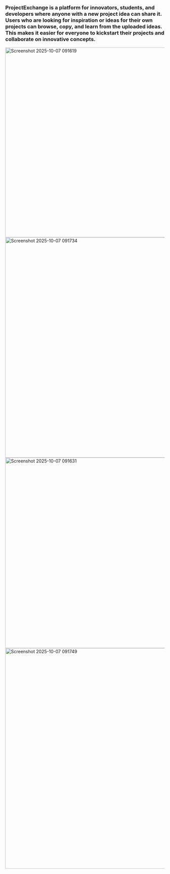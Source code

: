 
<h3>ProjectExchange is a platform for innovators, students, and developers where anyone with a new project idea can share it. Users who are looking for inspiration or ideas for their own projects can browse, copy, and learn from the uploaded ideas. This makes it easier for everyone to kickstart their projects and collaborate on innovative concepts.</h3>



<img width="800" height="600" alt="Screenshot 2025-10-07 091619" src="https://github.com/user-attachments/assets/a0e1a8ff-5a67-4cdf-a907-6ef4f0cb9292" />
<img width="800" height="696" alt="Screenshot 2025-10-07 091734" src="https://github.com/user-attachments/assets/3006d659-0338-4282-9590-2c14e3726233" />
<img width="800" height="602" alt="Screenshot 2025-10-07 091631" src="https://github.com/user-attachments/assets/b0f7d963-8cd4-4e07-9e17-b8c0befdff2c" />
<img width="800" height="697" alt="Screenshot 2025-10-07 091749" src="https://github.com/user-attachments/assets/0545e2d7-5100-4b34-ab95-3f88f60e1ca5" />



